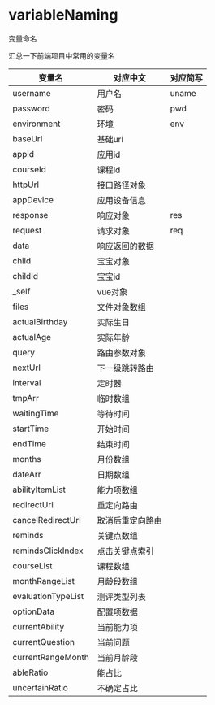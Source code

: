 # variableNaming
变量命名

汇总一下前端项目中常用的变量名


| 变量名 | 对应中文 | 对应简写 |
| ------ | -------- | ------ |
| username | 用户名 |  uname  |
| password  |密码 |  pwd  |
|environment|环境|env|
|baseUrl|基础url||
|appid|应用id||
|courseId|课程id||
|httpUrl|接口路径对象||
|appDevice|应用设备信息||
|response|响应对象|res|
|request|请求对象|req|
|data|响应返回的数据||
|child|宝宝对象||
|childId|宝宝id||
|_self|vue对象||
|files|文件对象数组||
|actualBirthday|实际生日||
|actualAge|实际年龄||
|query|路由参数对象||
|nextUrl|下一级跳转路由||
|interval|定时器||
|tmpArr|临时数组||
|waitingTime|等待时间||
|startTime|开始时间||
|endTime|结束时间||
|months|月份数组||
|dateArr|日期数组||
|abilityItemList|能力项数组||
|redirectUrl|重定向路由||
|cancelRedirectUrl|取消后重定向路由||
|reminds|关键点数组||
|remindsClickIndex|点击关键点索引||
|courseList|课程数组||
|monthRangeList|月龄段数组||
|evaluationTypeList|测评类型列表||
|optionData|配置项数据||
|currentAbility|当前能力项||
|currentQuestion|当前问题||
|currentRangeMonth|当前月龄段||
|ableRatio|能占比||
|uncertainRatio|不确定占比||
